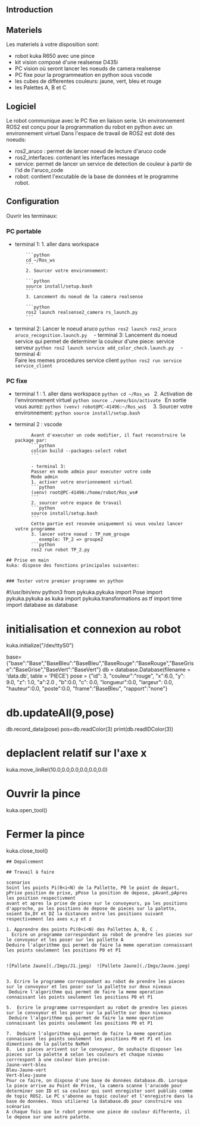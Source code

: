 
## Introduction


## Materiels
Les materiels à votre disposition sont:
- robot kuka R650 avec une pince
- kit vision composé d'une realsense D435i 
- PC vision où seront lancer les noeuds de camera realsense
- PC fixe pour la programmeation en python sous vscode
- les cubes de differentes couleurs: jaune, vert, bleu et rouge
- les Palettes A, B et C

## Logiciel
Le robot communique avec le PC fixe en liaison serie. Un environnement ROS2 est conçu pour la programmation du robot en python avec un environnement virtuel
Dans l'espace de travail de ROS2 est doté des noeuds:
- ros2_aruco : permet de lancer noeud de lecture d'aruco code
- ros2_interfaces: contenant les interfaces message
- service: permet de lancer un service de detection de couleur à partir de l'id de l'aruco_code
- robot: contient l'excutable de la base de données et le programme robot.
  
## Configuration
Ouvrir les terminaux:

### PC portable
- terminal 1:
          1. aller dans workspace
  
          ```python
          cd ~/Ros_ws
          ```
          2. Sourcer votre environnement:
  
          ```python
          source install/setup.bash
          ```
          3. Lancement du noeud de la camera realsense
  
          ```python
          ros2 launch realsense2_camera rs_launch.py
          ```

- terminal 2:
          Lancer le noeud aruco
          ```python
          ros2 launch ros2_aruco aruco_recognition.launch.py 
          ```
          - terminal 3:
          Lancement du noeud service qui permet de determiner la couleur d'une piece:
          service serveur 
          ```python
          ros2 launch service add_color_check.launch.py 
          ```
          - terminal 4:  
            Faire les memes procedures
          service client
          ```python
          ros2 run service service_client
          ```


### PC fixe
- terminal 1 :
            1. aller dans workspace
            ```python
            cd ~/Ros_ws
            ```
            2. Activation de l'environnement virtuel 
            ```python
            source ./venv/bin/activate
            ```
            En sortie vous aurez:
            ```python
            (venv) robot@PC-41496:~/Ros_ws$ 
            ```
            3. Sourcer votre environnement:
            ```python
            source install/setup.bash
            ```

- terminal 2 : vscode

            Avant d'executer un code modifier, il faut reconstruire le package par:
            ```python
            colcon build --packages-select robot
            ```
            
            - terminal 3:
            Passer en mode admin pour executer votre code
            Mode admin
            1. activer votre envrionnement virtuel
            ```python
            (venv) root@PC-41496:/home/robot/Ros_ws#
            ```
            2. sourcer votre espace de travail
            ```python
            source install/setup.bash
            ```
            Cette partie est resevée uniquement si vous voulez lancer votre programme
            3. lancer votre noeud : TP_nom_groupe
               exemple: TP_2 => groupe2
            ```python
            ros2 run robot TP_2.py 
```
## Prise en main
kuka: dispose des fonctions principales suivantes: 


### Tester votre premier programme en python
```
#!/usr/bin/env python3
from pykuka.pykuka import Pose
import pykuka.pykuka as kuka
import pykuka.transformations as tf
import time
import database as database

# initialisation et connexion au robot 
kuka.initialize("/dev/ttyS0")

base= {"base":"Base","BaseBleu":"BaseBleu","BaseRouge":"BaseRouge","BaseGrise":"BaseGrise","BaseVert":"BaseVert"}
db = database.Database(filename = 'data.db', table = 'PIECE')
pose = {"id": 3, "couleur":"rouge", "x":6.0, "y": 9.0, "z": 1.0, "a":2.0 , "b":0.0, "c": 0.0, "longueur":0.0, "largeur": 0.0, "hauteur":0.0, "poste":0.0, "frame":"BaseBleu", "rapport":"none"}
# db.updateAll(9,pose)
db.record_data(pose)
pos=db.readColor(3)
print(db.readIDColor(3))
# deplaclent relatif sur l'axe x
kuka.move_linRel(10.0,0.0,0.0,0.0,0.0,0.0)
# Ouvrir la pince 
kuka.open_tool()
# Fermer la pince 
kuka.close_tool()
```
## Depalcement 

## Travail à faire

scenarios 
Soint les points Pi(0<i<N) de la Pallette, P0 le point de depart, pPrise position de prise, pPose la position de depose, pAvant,pApres les position respectivment 
avant et apres la prise de piece sur le convoyeurs, pa les positions d'approche, px les positions de depose de pieces sur la palette,
soient Dx,DY et DZ la distances entre les positions suivant respectivement les axes x,y et z

1. Apprendre des points Pi(0<i<N) des Pallettes A, B, C .
  Ecrire un programme correspondant au robot de prendre les pieces sur le convoyeur et les poser sur les pallette A
Deduire l'algorithme qui permet de faire la meme operation connaissant les points seulement les positions P0 et P1


![Pallete Jaune](./Imgs/J1.jpeg)  ![Pallete Jaune](./Imgs/Jaune.jpeg)

   
3. Ecrire le programme correspondant au robot de prendre les pieces sur le convoyeur et les poser sur la pallette sur deux niveaux
 Deduire l'algorithme qui permet de faire la meme operation connaissant les points seulement les positions P0 et P1

5.  Ecrire le programme correspondant au robot de prendre les pieces sur le convoyeur et les poser sur la pallette sur deux niveaux
 Deduire l'algorithme qui permet de faire la meme operation connaissant les points seulement les positions P0 et P1

7.  Deduire l'algorithme qui permet de faire la meme operation  connaissant les points seulement les positions P0 et P1 et les dimentions de la pallette NxMxH
8.  Les pieces arrivent sur le convoyeur, On souhaite disposer les pieces sur la palette A selon les couleurs et chaque niveau corrrespont à une couleur bien precise:
Jaune-vert-bleu
Bleu-Jaune-vert
Vert-bleu-jaune 
Pour ce faire, on dispose d'une base de données database.db. Lorsque la piece arrive au Point de Prise, la camera scanne l'arucode pour determiner son ID et sa couleur qui sont enregister sont publiés comme de topic ROS2. Le PC s'abonne au topic couleur et l'enregistre dans la base de données. Vous utilierez la database.db pour construire vos scénarios
A chaque fois que le robot prenne une piece de couleur differente, il le depose sur une autre palette.  
    
    
